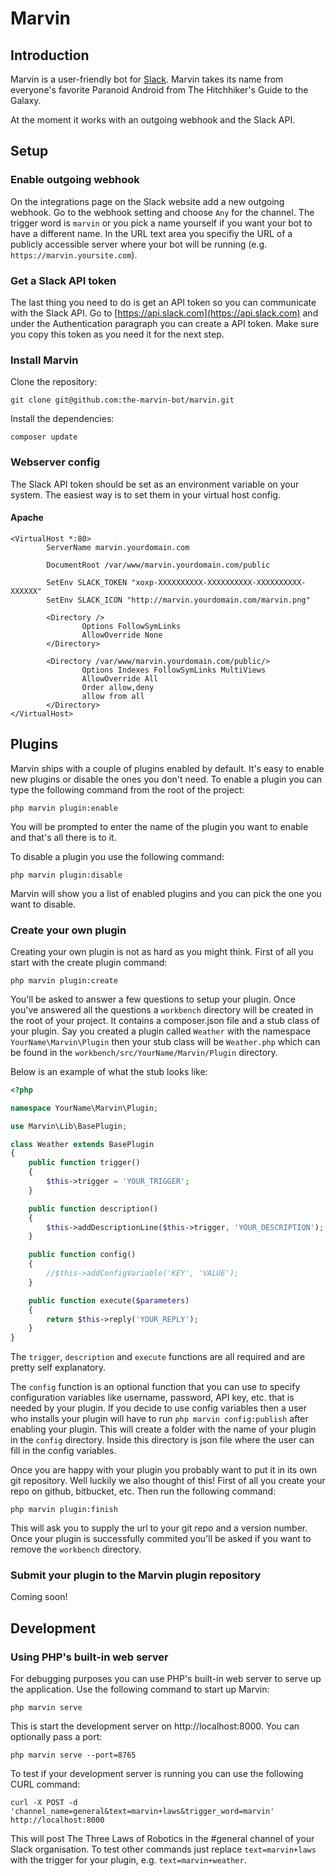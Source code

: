 # Marvin

## Introduction

Marvin is a user-friendly bot for [Slack](http://slack.com). Marvin takes its name from everyone's favorite Paranoid Android from  The Hitchhiker's Guide to the Galaxy.

At the moment it works with an outgoing webhook and the Slack API.

## Setup

### Enable outgoing webhook
On the integrations page on the Slack website add a new outgoing webhook. Go to the webhook setting and choose `Any` for the channel. The trigger word is `marvin` or you pick a name yourself if you want your bot to have a different name. In the URL text area you specifiy the URL of a publicly accessible server where your bot will be running (e.g. `https://marvin.yoursite.com`).

### Get a Slack API token
The last thing you need to do is get an API token so you can communicate with the Slack API. Go to [https://api.slack.com](https://api.slack.com) and under the Authentication paragraph you can create a API token. Make sure you copy this token as you need it for the next step.

### Install Marvin
Clone the repository:

```
git clone git@github.com:the-marvin-bot/marvin.git
```

Install the dependencies:

```
composer update
```

### Webserver config
The Slack API token should be set as an environment variable on your system. The easiest way is to set them in your virtual host config.

#### Apache
```
<VirtualHost *:80>
        ServerName marvin.yourdomain.com

        DocumentRoot /var/www/marvin.yourdomain.com/public

        SetEnv SLACK_TOKEN "xoxp-XXXXXXXXXX-XXXXXXXXXX-XXXXXXXXXX-XXXXXX"
        SetEnv SLACK_ICON "http://marvin.yourdomain.com/marvin.png"

        <Directory />
                Options FollowSymLinks
                AllowOverride None
        </Directory>

        <Directory /var/www/marvin.yourdomain.com/public/>
                Options Indexes FollowSymLinks MultiViews
                AllowOverride All
                Order allow,deny
                allow from all
        </Directory>
</VirtualHost>
```

## Plugins
Marvin ships with a couple of plugins enabled by default. It's easy to enable new plugins or disable the ones you don't need. To enable a plugin you can type the following command from the root of the project:

```
php marvin plugin:enable
```

You will be prompted to enter the name of the plugin you want to enable and that's all there is to it.

To disable a plugin you use the following command:

```
php marvin plugin:disable
```

Marvin will show you a list of enabled plugins and you can pick the one you want to disable.

### Create your own plugin
Creating your own plugin is not as hard as you might think. First of all you start with the create plugin command:

```
php marvin plugin:create
```

You'll be asked to answer a few questions to setup your plugin. Once you've answered all the questions a `workbench` directory will be created in the root of your project. It contains a composer.json file and a stub class of your plugin. Say you created a plugin called `Weather` with the namespace `YourName\Marvin\Plugin` then your stub class will be `Weather.php` which can be found in the `workbench/src/YourName/Marvin/Plugin` directory.

Below is an example of what the stub looks like:


```php
<?php

namespace YourName\Marvin\Plugin;

use Marvin\Lib\BasePlugin;

class Weather extends BasePlugin
{
    public function trigger()
    {
        $this->trigger = 'YOUR_TRIGGER';
    }

    public function description()
    {
        $this->addDescriptionLine($this->trigger, 'YOUR_DESCRIPTION');
    }

    public function config()
    {
        //$this->addConfigVariable('KEY', 'VALUE');
    }

    public function execute($parameters)
    {
        return $this->reply('YOUR_REPLY');
    }
}
```

The `trigger`, `description` and `execute` functions are all required and are pretty self explanatory.

The `config` function is an optional function that you can use to specify configuration variables like username, password, API key, etc. that is needed by your plugin. If you decide to use config variables then a user who installs your plugin will have to run `php marvin config:publish` after enabling your plugin. This will create a folder with the name of your plugin in the `config` directory. Inside this directory is json file where the user can fill in the config variables.

Once you are happy with your plugin you probably want to put it in its own git repository. Well luckily we also thought of this! First of all you create your repo on github, bitbucket, etc. Then run the following command:

```
php marvin plugin:finish
```

This will ask you to supply the url to your git repo and a version number. Once your plugin is successfully commited you'll be asked if you want to remove the `workbench` directory.

### Submit your plugin to the Marvin plugin repository
Coming soon!


## Development

### Using PHP's built-in web server

For debugging purposes you can use PHP's built-in web server to serve up the application. Use the following command to start up Marvin:

```
php marvin serve
```

This is start the development server on http://localhost:8000. You can optionally pass a port:

```
php marvin serve --port=8765
```

To test if your development server is running you can use the following CURL command:

```
curl -X POST -d 'channel_name=general&text=marvin+laws&trigger_word=marvin' http://localhost:8000
```

This will post The Three Laws of Robotics in the #general channel of your Slack organisation. To test other commands just replace `text=marvin+laws` with the trigger for your plugin, e.g. `text=marvin+weather`.